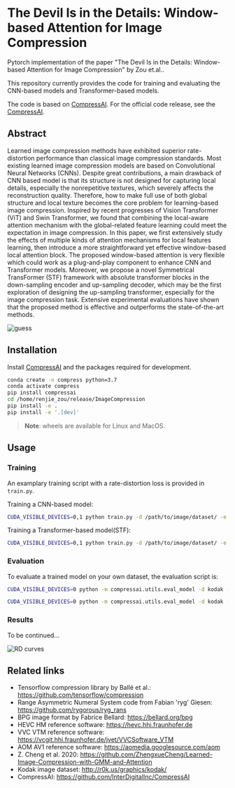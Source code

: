 # The Devil Is in the Details: Window-based Attention for Image Compression
Pytorch implementation of the paper "The Devil Is in the Details: Window-based Attention for Image Compression" by Zou et.al..

This repository currently provides the code for training and evaluating the CNN-based models and Transformer-based models.

The code is based on [CompressAI](https://github.com/InterDigitalInc/CompressAI). For the official code release, see the [CompressAI](https://github.com/InterDigitalInc/CompressAI).


## Abstract
Learned image compression methods have exhibited superior rate-distortion performance than classical image compression standards.
Most existing learned image compression models are based on Convolutional Neural Networks (CNNs).
Despite great contributions, a main drawback of CNN based model is that its structure is not designed for capturing local details, especially the nonrepetitive textures, which severely affects the reconstruction quality.
Therefore, how to make full use of both global structure and local texture becomes the core problem for learning-based image compression.
Inspired by recent progresses of Vision Transformer (ViT) and Swin Transformer, we found that combining the local-aware attention mechanism with the global-related feature learning could meet the expectation in image compression.
In this paper, we first extensively study the effects of multiple kinds of attention mechanisms for local features learning, then introduce a more straightforward yet effective window-based local attention block.
The proposed window-based attention is very flexible which could work as a plug-and-play component to enhance CNN and Transformer models.
Moreover, we propose a novel Symmetrical TransFormer (STF) framework with absolute transformer blocks in the down-sampling encoder and up-sampling decoder, which may be the first exploration of designing the up-sampling transformer, especially for the image compression task.
Extensive experimental evaluations have shown that the proposed method is effective and outperforms the state-of-the-art methods.

![guess](https://github.com/Googolxx/STF/blob/main/assets/cnn_arch.png)

## Installation

Install [CompressAI](https://github.com/InterDigitalInc/CompressAI) and the packages required for development.
```bash
conda create -n compress python=3.7
conda activate compress
pip install compressai
cd /home/renjie_zou/release/ImageCompression
pip install -e .
pip install -e '.[dev]'
```

> **Note**: wheels are available for Linux and MacOS.

## Usage

### Training
An examplary training script with a rate-distortion loss is provided in
`train.py`. 

Training a CNN-based model:
```bash
CUDA_VISIBLE_DEVICES=0,1 python train.py -d /path/to/image/dataset/ -e 1000 --batch-size 16 --save --save_path /path/to/save/ -m cnn --cuda --lambda 0.0035
```
Training a Transformer-based model(STF):
```bash
CUDA_VISIBLE_DEVICES=0,1 python train.py -d /path/to/image/dataset/ -e 1000 --batch-size 16 --save --save_path /path/to/save/ -m stf --cuda --lambda 0.0035
```


### Evaluation

To evaluate a trained model on your own dataset, the evaluation script is:

```bash
CUDA_VISIBLE_DEVICES=0 python -m compressai.utils.eval_model -d kodak -r kodak_reconstruction -a stf -p /path/to/checkpoint/ --cuda
```
```bash
CUDA_VISIBLE_DEVICES=0 python -m compressai.utils.eval_model -d kodak -r kodak_reconstruction -a cnn -p /path/to/checkpoint/ --cuda
```

### Results

To be continued...

![RD curves](results/full_rd.jpg)

## Related links
 * Tensorflow compression library by Ballé et al.: https://github.com/tensorflow/compression
 * Range Asymmetric Numeral System code from Fabian 'ryg' Giesen: https://github.com/rygorous/ryg_rans
 * BPG image format by Fabrice Bellard: https://bellard.org/bpg
 * HEVC HM reference software: https://hevc.hhi.fraunhofer.de
 * VVC VTM reference software: https://vcgit.hhi.fraunhofer.de/jvet/VVCSoftware_VTM
 * AOM AV1 reference software: https://aomedia.googlesource.com/aom
 * Z. Cheng et al. 2020: https://github.com/ZhengxueCheng/Learned-Image-Compression-with-GMM-and-Attention
 * Kodak image dataset: http://r0k.us/graphics/kodak/
 * CompressAI: https://github.com/InterDigitalInc/CompressAI

